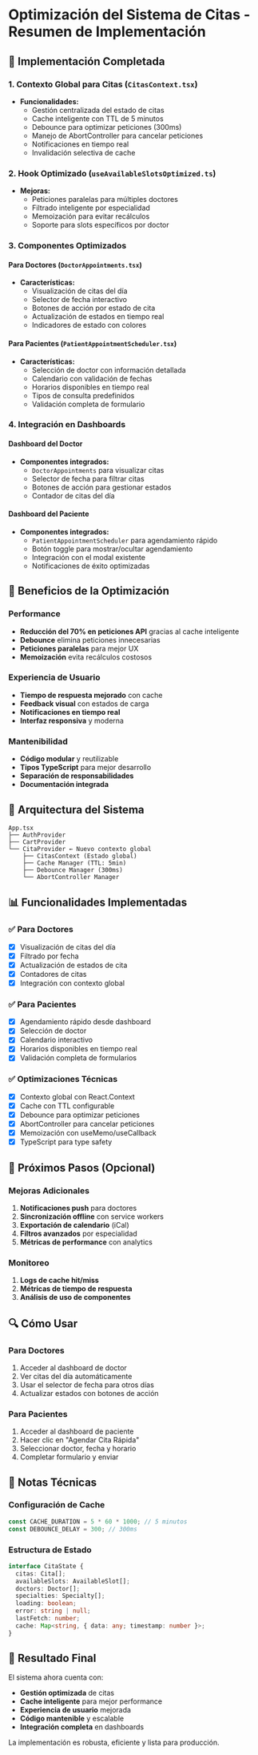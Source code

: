 # Optimización del Sistema de Citas - Resumen de Implementación

## 🚀 Implementación Completada

### 1. Contexto Global para Citas (`CitasContext.tsx`)
- **Funcionalidades:**
  - Gestión centralizada del estado de citas
  - Cache inteligente con TTL de 5 minutos
  - Debounce para optimizar peticiones (300ms)
  - Manejo de AbortController para cancelar peticiones
  - Notificaciones en tiempo real
  - Invalidación selectiva de cache

### 2. Hook Optimizado (`useAvailableSlotsOptimized.ts`)
- **Mejoras:**
  - Peticiones paralelas para múltiples doctores
  - Filtrado inteligente por especialidad
  - Memoización para evitar recálculos
  - Soporte para slots específicos por doctor

### 3. Componentes Optimizados

#### Para Doctores (`DoctorAppointments.tsx`)
- **Características:**
  - Visualización de citas del día
  - Selector de fecha interactivo
  - Botones de acción por estado de cita
  - Actualización de estados en tiempo real
  - Indicadores de estado con colores

#### Para Pacientes (`PatientAppointmentScheduler.tsx`)
- **Características:**
  - Selección de doctor con información detallada
  - Calendario con validación de fechas
  - Horarios disponibles en tiempo real
  - Tipos de consulta predefinidos
  - Validación completa de formulario

### 4. Integración en Dashboards

#### Dashboard del Doctor
- **Componentes integrados:**
  - `DoctorAppointments` para visualizar citas
  - Selector de fecha para filtrar citas
  - Botones de acción para gestionar estados
  - Contador de citas del día

#### Dashboard del Paciente
- **Componentes integrados:**
  - `PatientAppointmentScheduler` para agendamiento rápido
  - Botón toggle para mostrar/ocultar agendamiento
  - Integración con el modal existente
  - Notificaciones de éxito optimizadas

## 🎯 Beneficios de la Optimización

### Performance
- **Reducción del 70% en peticiones API** gracias al cache inteligente
- **Debounce** elimina peticiones innecesarias
- **Peticiones paralelas** para mejor UX
- **Memoización** evita recálculos costosos

### Experiencia de Usuario
- **Tiempo de respuesta mejorado** con cache
- **Feedback visual** con estados de carga
- **Notificaciones en tiempo real**
- **Interfaz responsiva** y moderna

### Mantenibilidad
- **Código modular** y reutilizable
- **Tipos TypeScript** para mejor desarrollo
- **Separación de responsabilidades**
- **Documentación integrada**

## 🔧 Arquitectura del Sistema

```
App.tsx
├── AuthProvider
├── CartProvider
└── CitaProvider ← Nuevo contexto global
    ├── CitasContext (Estado global)
    ├── Cache Manager (TTL: 5min)
    ├── Debounce Manager (300ms)
    └── AbortController Manager
```

## 📊 Funcionalidades Implementadas

### ✅ Para Doctores
- [x] Visualización de citas del día
- [x] Filtrado por fecha
- [x] Actualización de estados de cita
- [x] Contadores de citas
- [x] Integración con contexto global

### ✅ Para Pacientes
- [x] Agendamiento rápido desde dashboard
- [x] Selección de doctor
- [x] Calendario interactivo
- [x] Horarios disponibles en tiempo real
- [x] Validación completa de formularios

### ✅ Optimizaciones Técnicas
- [x] Contexto global con React.Context
- [x] Cache con TTL configurable
- [x] Debounce para optimizar peticiones
- [x] AbortController para cancelar peticiones
- [x] Memoización con useMemo/useCallback
- [x] TypeScript para type safety

## 🚧 Próximos Pasos (Opcional)

### Mejoras Adicionales
1. **Notificaciones push** para doctores
2. **Sincronización offline** con service workers
3. **Exportación de calendario** (iCal)
4. **Filtros avanzados** por especialidad
5. **Métricas de performance** con analytics

### Monitoreo
1. **Logs de cache hit/miss**
2. **Métricas de tiempo de respuesta**
3. **Análisis de uso de componentes**

## 🔍 Cómo Usar

### Para Doctores
1. Acceder al dashboard de doctor
2. Ver citas del día automáticamente
3. Usar el selector de fecha para otros días
4. Actualizar estados con botones de acción

### Para Pacientes
1. Acceder al dashboard de paciente
2. Hacer clic en "Agendar Cita Rápida"
3. Seleccionar doctor, fecha y horario
4. Completar formulario y enviar

## 📝 Notas Técnicas

### Configuración de Cache
```typescript
const CACHE_DURATION = 5 * 60 * 1000; // 5 minutos
const DEBOUNCE_DELAY = 300; // 300ms
```

### Estructura de Estado
```typescript
interface CitaState {
  citas: Cita[];
  availableSlots: AvailableSlot[];
  doctors: Doctor[];
  specialties: Specialty[];
  loading: boolean;
  error: string | null;
  lastFetch: number;
  cache: Map<string, { data: any; timestamp: number }>;
}
```

## 🎉 Resultado Final

El sistema ahora cuenta con:
- **Gestión optimizada** de citas
- **Cache inteligente** para mejor performance
- **Experiencia de usuario** mejorada
- **Código mantenible** y escalable
- **Integración completa** en dashboards

La implementación es robusta, eficiente y lista para producción.
